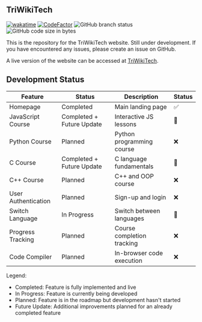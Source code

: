 ## TriWikiTech

[![wakatime](https://wakatime.com/badge/user/8e41e222-7cda-4906-ae81-3345f4b184cd/project/1b290161-7cf2-499d-84a8-c53a999cad25.svg)](https://wakatime.com/badge/user/8e41e222-7cda-4906-ae81-3345f4b184cd/project/1b290161-7cf2-499d-84a8-c53a999cad25)
[![CodeFactor](https://www.codefactor.io/repository/github/stawa/triwikitech/badge)](https://www.codefactor.io/repository/github/stawa/triwikitech)
![GitHub branch status](https://img.shields.io/github/checks-status/stawa/TriWikiTech/dev?logo=github)
![GitHub code size in bytes](https://img.shields.io/github/languages/code-size/stawa/TriWikiTech?logo=github)

This is the repository for the TriWikiTech website. Still under development. If you have encountered any issues, please create an issue on GitHub.

A live version of the website can be accessed at [TriWikiTech](https://triwikitech.com).

## Development Status

| Feature             | Status                    | Description                | Status |
| ------------------- | ------------------------- | -------------------------- | ------ |
| Homepage            | Completed                 | Main landing page          | ✅     |
| JavaScript Course   | Completed + Future Update | Interactive JS lessons     | 🔄     |
| Python Course       | Planned                   | Python programming course  | ❌     |
| C Course            | Completed + Future Update | C language fundamentals    | 🔄     |
| C++ Course          | Planned                   | C++ and OOP course         | ❌     |
| User Authentication | Planned                   | Sign-up and login          | ❌     |
| Switch Language     | In Progress               | Switch between languages   | 🚧     |
| Progress Tracking   | Planned                   | Course completion tracking | ❌     |
| Code Compiler       | Planned                   | In-browser code execution  | ❌     |

Legend:

- Completed: Feature is fully implemented and live
- In Progress: Feature is currently being developed
- Planned: Feature is in the roadmap but development hasn't started
- Future Update: Additional improvements planned for an already completed feature
